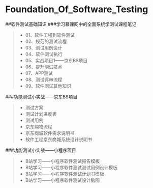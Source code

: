 # Foundation_Of_Software_Testing
##软件测试基础知识
###学习慕课网中的全面系统学测试课程笔记
> - 01、软件工程到软件测试
> - 02、规范的测试流程
> - 03、测试用例设计
> - 04、软件测试执行
> - 05、实战项目1——京东BS项目
> - 06、提升测试技术
> - 07、APP测试
> - 08、测试评审流程
> - 09、软件测试其他知识

###功能测试小实战——京东BS项目
> - 测试方案
> - 测试计划进度表
> - 测试用例
> - 京东购物流程
> - 京东商城软件需求说明书
> - 软件工程京东商城系统设计说明书


###功能测试小实战——小程序项目
> - B站学习——小程序软件测试报告模板
> - B站学习——小程序软件测试测试用例设计模板
> - B站学习——小程序软件测试计划书模板
> - B站学习——小程序软件测试设计脑图
